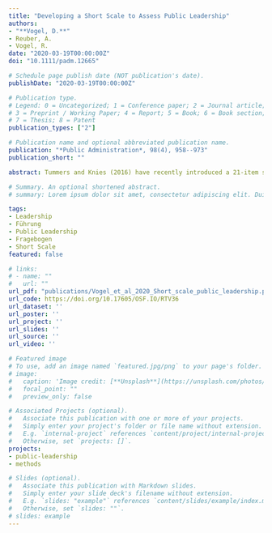 ```yaml
---
title: "Developing a Short Scale to Assess Public Leadership"
authors:
- "**Vogel, D.**"
- Reuber, A.
- Vogel, R.
date: "2020-03-19T00:00:00Z"
doi: "10.1111/padm.12665"

# Schedule page publish date (NOT publication's date).
publishDate: "2020-03-19T00:00:00Z"

# Publication type.
# Legend: 0 = Uncategorized; 1 = Conference paper; 2 = Journal article;
# 3 = Preprint / Working Paper; 4 = Report; 5 = Book; 6 = Book section;
# 7 = Thesis; 8 = Patent
publication_types: ["2"]

# Publication name and optional abbreviated publication name.
publication: "*Public Administration*, 98(4), 958--973"
publication_short: ""

abstract: Tummers and Knies (2016) have recently introduced a 21-item scale for the measurement of public leadership to the burgeoning field of leadership research in public administration. However, due to restrictions in survey length and response time, scholars often face practical difficulties when adopting measurement scales of such length. In many subfields of public administration, this results in a proliferation of ad hoc measures of unknown validity, which impedes scholarly progress. The goal of the present study is to develop a short form of the public leadership scale. We build on data from a two-wave study in the German public sector and follow a step-by-step scale reduction procedure. The result is a reliable and valid 11-item scale of public leadership for utilization in public administration research. Since a short scale allows researchers to include additional measures of other constructs, it facilitates the exploration of the nomological network of public leadership.

# Summary. An optional shortened abstract.
# summary: Lorem ipsum dolor sit amet, consectetur adipiscing elit. Duis posuere tellus ac convallis placerat. Proin tincidunt magna sed ex sollicitudin condimentum.

tags:
- Leadership
- Führung
- Public Leadership
- Fragebogen
- Short Scale
featured: false

# links:
# - name: ""
#   url: ""
url_pdf: "publications/Vogel_et_al_2020_Short_scale_public_leadership.pdf"
url_code: https://doi.org/10.17605/OSF.IO/RTV36
url_dataset: ''
url_poster: ''
url_project: ''
url_slides: ''
url_source: ''
url_video: ''

# Featured image
# To use, add an image named `featured.jpg/png` to your page's folder. 
# image:
#   caption: 'Image credit: [**Unsplash**](https://unsplash.com/photos/jdD8gXaTZsc)'
#   focal_point: ""
#   preview_only: false

# Associated Projects (optional).
#   Associate this publication with one or more of your projects.
#   Simply enter your project's folder or file name without extension.
#   E.g. `internal-project` references `content/project/internal-project/index.md`.
#   Otherwise, set `projects: []`.
projects:
- public-leadership
- methods

# Slides (optional).
#   Associate this publication with Markdown slides.
#   Simply enter your slide deck's filename without extension.
#   E.g. `slides: "example"` references `content/slides/example/index.md`.
#   Otherwise, set `slides: ""`.
# slides: example
---
```



